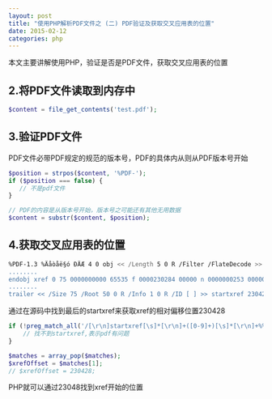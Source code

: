 ```yaml
---
layout: post
title: "使用PHP解析PDF文件之 (二) PDF验证及获取交叉应用表的位置"
date: 2015-02-12
categories: php
---
```


本文主要讲解使用PHP，验证是否是PDF文件，获取交叉应用表的位置

2.将PDF文件读取到内存中
--------
```php
$content = file_get_contents('test.pdf');
```
3.验证PDF文件
-------- 
PDF文件必带PDF规定的规范的版本号，PDF的具体内从则从PDF版本号开始

```php
$position = strpos($content, '%PDF-');
if ($position === false) {
   // 不是pdf文件
}

// PDF的内容是从版本号开始，版本号之可能还有其他无用数据
$content = substr($content, $position);
```


4.获取交叉应用表的位置
-------- 
```bash
%PDF-1.3 %Äåòåë§ó ÐÄÆ 4 0 obj << /Length 5 0 R /Filter /FlateDecode >> stream xM Â0…÷=Åwí$mjâB
........
endobj xref 0 75 0000000000 65535 f 0000230284 00000 n 0000000253 00000 n 0000214387 00000 n 0000000022 00000 n 0000000234 00000 n 0000000358 00000 n 0000004450 00000 n 0000003201 00000 n 0000214556 00000 n 0000000465 00000 n 0000003180 00000 n 0000003237 00000 n 0000004429 00000 n 0000004858 00000 n
........
trailer << /Size 75 /Root 50 0 R /Info 1 0 R /ID [ ] >> startxref 230428 %%EOF
```

通过在源码中找到最后的startxref来获取xref的相对偏移位置230428

```php
if (!preg_match_all('/[\r\n]startxref[\s]*[\r\n]+([0-9]+)[\s]*[\r\n]+%%EOF/i', $content, $matches, PREG_SET_ORDER)) {
  	// 找不到startxref,表示pdf有问题
}

$matches = array_pop($matches);
$xrefOffset = $matches[1];
// $xrefOffset = 230428;
```

PHP就可以通过23048找到xref开始的位置


